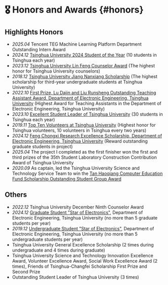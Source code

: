 # 🎖 Honors and Awards {#honors}
## Highlights Honors
- *2025.04* Tencent TEG Machine Learning Platform Department Outstanding Intern Award
- *2024.12* [Tsinghua University 2024 Student of the Year](https://mp.weixin.qq.com/s/UxusF_TYsDh2ZioE6hVrEw) (10 students in Tsinghua each year)
- *2023.12* [Tsinghua University Lin Feng Counselor Award](https://mp.weixin.qq.com/s/PMNvgvhhqytBldTRipZbqA) (The highest honor for Tsinghua University counselors)
- *2018.12* [Tsinghua University Jiang Nanxiang Scholarship](https://www.tsinghua.edu.cn/info/1176/27038.htm) (The highest scholarship for third-year undergraduate students at Tsinghua University)
- *2022.10* [First Prize, Lu Dajin and Liu Runsheng Outstanding Teaching Assistant Award, Department of Electronic Engineering, Tsinghua University](https://www.ee.tsinghua.edu.cn/info/1076/3903.htm) (Highest Award for Teaching Assistants in the Department of Electronic Engineering, Tsinghua University)
- *2023.10* [Excellent Student Leader of Tsinghua University](https://mp.weixin.qq.com/s/dwifXdn8o5pKRrRBztKdOg) (30 students in Tsinghua each year)
- *2019.11* [Top Ten Volunteers at Tsinghua University](https://www.tsinghua.edu.cn/info/1180/53981.htm) (Highest honor for Tsinghua volunteers, 10 volunteers in Tsinghua every two years)
- *2024.12* [Feng Chongxi Research Excellence Scholarship, Department of Electronic Engineering, Tsinghua University](https://mp.weixin.qq.com/s/ODST2En_K0l7mmcMegeuUw) (Reward outstanding graduate students in project)
- *2025.04* The project I completed as the first finisher won the first and third prizes of the 35th Student Laboratory Construction Contribution Award of Tsinghua University
- *2020.09* As captain, led the Tsinghua University Science and Technology Service Team to win the [Tan Haoqiang Computer Education Fund Scholarship Outstanding Student Group Award](https://www.cs.tsinghua.edu.cn/info/1058/4869.htm)

## Others
- *2022.12* Tsinghua University December Ninth Counselor Award
- *2024.12* [Graduate Student "Star of Electronics"](https://www.ee.tsinghua.edu.cn/info/1445/4297.htm), Department of Electronic Engineering, Tsinghua University (no more than 5 graduate students per year)
- *2019.12* [Undergraduate Student "Star of Electronics"](https://www.ee.tsinghua.edu.cn/info/1076/4813.htm), Department of Electronic Engineering, Tsinghua University (no more than 5 undergraduate students per year)
- Tsinghua University General Excellence Scholarship (2 times during undergraduate and 4 times during graduate)
- Tsinghua University Science and Technology Innovation Excellence Award, Volunteer Excellence Award, Social Work Excellence Award (2 times), Friends of Tsinghua-Changfei Scholarship First Prize and Second Prize
- Outstanding Student Leader of Tsinghua University (3 times)
